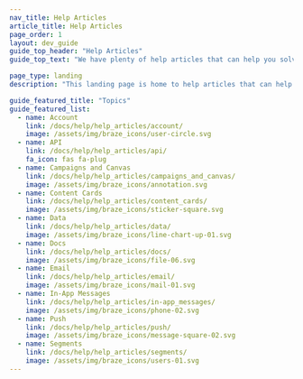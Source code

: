 ```yaml
---
nav_title: Help Articles
article_title: Help Articles
page_order: 1
layout: dev_guide
guide_top_header: "Help Articles"
guide_top_text: "We have plenty of help articles that can help you solve issues and reveal dependencies in your campaigns. If you have a suggestion for a new help article, leave feedback at the bottom of this or any help article page. Or, you can write an article yourself by going to the <a href='https://github.com/braze-inc/braze-docs/wiki'>Braze Docs repository</a> on GitHub. <br> <br>  Choose from the following popular topics or see other articles listed in the navigation panel to your left."

page_type: landing
description: "This landing page is home to help articles that can help you solve issues and reveal dependencies when using Braze."

guide_featured_title: "Topics"
guide_featured_list:
  - name: Account
    link: /docs/help/help_articles/account/
    image: /assets/img/braze_icons/user-circle.svg
  - name: API
    link: /docs/help/help_articles/api/
    fa_icon: fas fa-plug
  - name: Campaigns and Canvas
    link: /docs/help/help_articles/campaigns_and_canvas/
    image: /assets/img/braze_icons/annotation.svg
  - name: Content Cards
    link: /docs/help/help_articles/content_cards/
    image: /assets/img/braze_icons/sticker-square.svg
  - name: Data
    link: /docs/help/help_articles/data/
    image: /assets/img/braze_icons/line-chart-up-01.svg
  - name: Docs
    link: /docs/help/help_articles/docs/
    image: /assets/img/braze_icons/file-06.svg
  - name: Email
    link: /docs/help/help_articles/email/
    image: /assets/img/braze_icons/mail-01.svg
  - name: In-App Messages
    link: /docs/help/help_articles/in-app_messages/
    image: /assets/img/braze_icons/phone-02.svg
  - name: Push
    link: /docs/help/help_articles/push/
    image: /assets/img/braze_icons/message-square-02.svg
  - name: Segments
    link: /docs/help/help_articles/segments/
    image: /assets/img/braze_icons/users-01.svg
---
```


